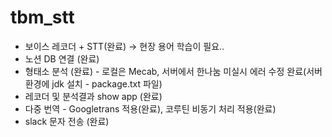 # tbm_stt


- 보이스 레코더 + STT(완료)  -> 현장 용어 학습이 필요.. 
- 노션 DB 연결 (완료)
- 형태소 분석 (완료) - 로컬은 Mecab, 서버에서 한나눔 미실시 에러 수정 완료(서버환경에 jdk 설치 -  package.txt 파일)
- 레코더 및 분석결과 show app (완료)
- 다중 번역 - Googletrans 적용(완료), 코루틴 비동기 처리 적용(완료)
- slack 문자 전송 (완료)




